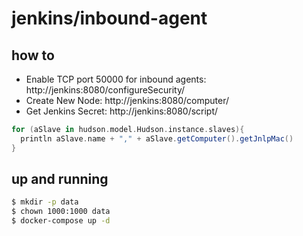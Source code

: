 jenkins/inbound-agent
=====================

## how to

- Enable TCP port 50000 for inbound agents: http://jenkins:8080/configureSecurity/
- Create New Node: http://jenkins:8080/computer/
- Get Jenkins Secret: http://jenkins:8080/script/

```groovy
for (aSlave in hudson.model.Hudson.instance.slaves){
  println aSlave.name + "," + aSlave.getComputer().getJnlpMac()
}
```

## up and running

```bash
$ mkdir -p data
$ chown 1000:1000 data
$ docker-compose up -d
```
